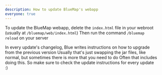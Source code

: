 ```yaml
---
description: How to update BlueMap's webapp
everyone: true
---
```


To update the BlueMap webapp, delete the `index.html` file in your webroot (usually at `/bluemap/web/index.html`) 
Then run the command `/bluemap reload` on your server

In every update's changelog, Blue writes instructions on how to upgrade from the previous version
Usually that's just swapping the jar files, like normal, but sometimes there is more that you need to do
Often that includes doing this.
So make sure to check the update instructions for every update :)
